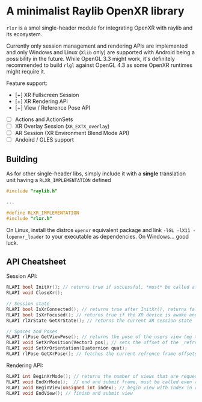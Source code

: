 # A minimalist Raylib OpenXR library
`rlxr` is a smol single-header module for integrating OpenXR with raylib and its ecosystem.

Currently only session management and rendering APIs are implemented and only Windows and Linux (`Xlib` only) are supported with Android being a possibility in the future. While OpenGL 3.3 might work, it's definitely recommended to build `rlgl` against OpenGL 4.3 as some OpenXR runtimes might require it.

Feature support:
- [+] XR Fullscreen Session
- [+] XR Rendering API
- [+] View / Reference Pose API

- [ ] Actions and ActionSets
- [ ] XR Overlay Session (`XR_EXTX_overlay`)
- [ ] AR Session (XR Environment Blend Mode API)
- [ ] Andoird / GLES support

## Building

As for other single-header libs, simply include it with a **single** translation unit having a `RLXR_IMPLEMENTATION` defined
```c
#include "raylib.h"

...

#define RLXR_IMPLEMENTATION
#include "rlxr.h"
```

On Linux, install the distros `openxr` equivalent package and link `-lGL -lX11 -lopenxr_loader` to your executable as dependencies. On Windows... good luck.

## API Cheatsheet

Session API:
```c
RLAPI bool InitXr(); // returns true if successful, *must* be called after InitWindow or rlglInit
RLAPI void CloseXr();

// Session state
RLAPI bool IsXrConnected(); // returns true after InitXr(), returns false after CloseXr() or a fatal XR error
RLAPI bool IsXrFocused(); // returns true if the XR device is awake and displaying rendered frames
RLAPI rlXrState GetXrState(); // returns the current XR session state

// Spaces and Poses
RLAPI rlPose GetViewPose(); // returns the pose of the users view (eg the position and orientation of the hmd in the wider refrence frame)
RLAPI void SetXrPosition(Vector3 pos); // sets the offset of the _refrence_ frame, this offsets the entire play space (including the users camera / views) by [pos] allowing you to move the player though-out the virtual space
RLAPI void SetXrOrientation(Quaternion quat);
RLAPI rlPose GetXrPose(); // fetches the current refrence frame offsets

```

Rendering API:
```c
RLAPI int BeginXrMode(); // returns the number of views that are requested by the xr runtime (returns 0 if rendering is not required by the runtime, eg. app is not visible to user)
RLAPI void EndXrMode();  // end and submit frame, must be called even when 0 views are requested
RLAPI void BeginView(unsigned int index); // begin view with index in range [0, request_count), a view is always rendered in 3D with an internal camera
RLAPI void EndView(); // finish and submit view
```